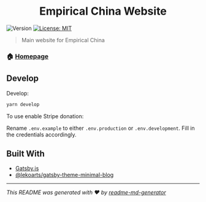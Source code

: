 <h1 align="center">Empirical China Website</h1>

![Version](https://img.shields.io/badge/version-0.1.0-blue.svg?cacheSeconds=2592000)
[![License: MIT](https://img.shields.io/badge/License-MIT-yellow.svg)](#)

> Main website for Empirical China

### 🏠 [Homepage](https://empiricalchina.github.io)


## Develop

Develop:

```sh
yarn develop
```

To use enable Stripe donation:

Rename `.env.example` to either `.env.production` or `.env.development`. Fill in the credentials accordingly. 


## Built With

- [Gatsby.js](https://github.com/gatsbyjs/gatsby)
- [\@lekoarts/gatsby-theme-minimal-blog](https://github.com/LekoArts/gatsby-themes/tree/master/themes/gatsby-theme-minimal-blog)

***
_This README was generated with ❤️ by [readme-md-generator](https://github.com/kefranabg/readme-md-generator)_
